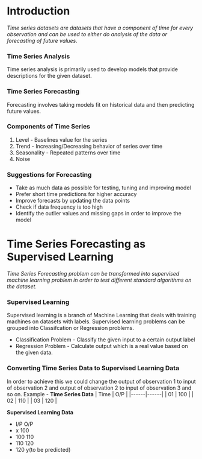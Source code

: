 # Introduction
*Time series datasets are datasets that have a component of time for every observation and can be used to either do analysis of the data or forecasting of future values.*

### Time Series Analysis
Time series analysis is primarily used to develop models that provide descriptions for the given dataset.

### Time Series Forecasting
Forecasting involves taking models fit on historical data and then predicting future values. 

### Components of Time Series
1. Level - Baselines value for the series
2. Trend - Increasing/Decreasing behavior of series over time
3. Seasonality - Repeated patterns over time
4. Noise 

### Suggestions for Forecasting
+ Take as much data as possible for testing, tuning and improving model
+ Prefer short time predictions for higher accuracy
+ Improve forecasts by updating the data points
+ Check if data frequency is too high
+ Identify the outlier values and missing gaps in order to improve the model


# Time Series Forecasting as Supervised Learning
*Time Series Forecasting problem can be transformed into supervised machine learning problem in order to test different standard algorithms on the dataset.*

### Supervised Learning
Supervised learning is a branch of Machine Learning that deals with training machines on datasets with labels. Supervised learning problems can be grouped into Classifcation or Regression problems.
+ Classification Problem - Classify the given input to a certain output label
+ Regression Problem - Calculate output which is a real value based on the given data. 

### Converting Time Series Data to Supervised Learning Data
In order to achieve this we could change the output of observation 1 to input of observation 2 and output of observation 2 to input of observation 3 and so on.
Example -
**Time Series Data**
| Time | O/P  |
|------|------|
|  01  | 100  |
|  02  | 110  |
|  03  | 120  |

**Supervised Learning Data**
+ I/P   O/P
+  x    100
+  100  110
+  110  120
+  120   y(to be predicted)







